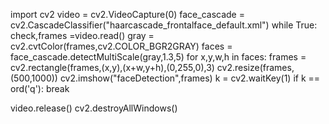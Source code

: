 import cv2
video = cv2.VideoCapture(0)
face_cascade = cv2.CascadeClassifier("haarcascade_frontalface_default.xml")
while True:
    check,frames =video.read()
    gray = cv2.cvtColor(frames,cv2.COLOR_BGR2GRAY)
    faces = face_cascade.detectMultiScale(gray,1.3,5)
    for x,y,w,h in faces:
        frames  = cv2.rectangle(frames,(x,y),(x+w,y+h),(0,255,0),3)
        cv2.resize(frames,(500,1000))
        cv2.imshow("faceDetection",frames)
        k = cv2.waitKey(1)
        if k == ord('q'):
            break
        
video.release()
cv2.destroyAllWindows()
